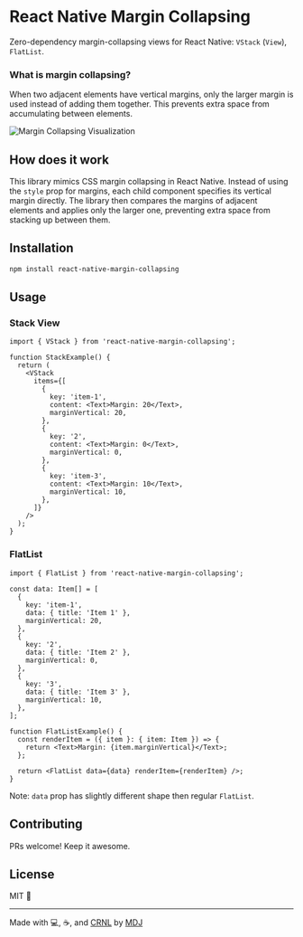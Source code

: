 # React Native Margin Collapsing

Zero-dependency margin-collapsing views for React Native: `VStack` (`View`), `FlatList`.

### What is margin collapsing?

When two adjacent elements have vertical margins, only the larger margin is used instead of adding them together. This prevents extra space from accumulating between elements.

![Margin Collapsing Visualization](https://github.com/user-attachments/assets/e605b1f1-fc98-4ee5-ac52-50c72d79fe35)

## How does it work

This library mimics CSS margin collapsing in React Native. Instead of using the `style` prop for margins, each child component specifies its vertical margin directly. The library then compares the margins of adjacent elements and applies only the larger one, preventing extra space from stacking up between them.

## Installation

```sh
npm install react-native-margin-collapsing
```

## Usage

### Stack View

```tsx
import { VStack } from 'react-native-margin-collapsing';

function StackExample() {
  return (
    <VStack
      items={[
        {
          key: 'item-1',
          content: <Text>Margin: 20</Text>,
          marginVertical: 20,
        },
        {
          key: '2',
          content: <Text>Margin: 0</Text>,
          marginVertical: 0,
        },
        {
          key: 'item-3',
          content: <Text>Margin: 10</Text>,
          marginVertical: 10,
        },
      ]}
    />
  );
}
```

### FlatList

```tsx
import { FlatList } from 'react-native-margin-collapsing';

const data: Item[] = [
  {
    key: 'item-1',
    data: { title: 'Item 1' },
    marginVertical: 20,
  },
  {
    key: '2',
    data: { title: 'Item 2' },
    marginVertical: 0,
  },
  {
    key: '3',
    data: { title: 'Item 3' },
    marginVertical: 10,
  },
];

function FlatListExample() {
  const renderItem = ({ item }: { item: Item }) => {
    return <Text>Margin: {item.marginVertical}</Text>;
  };

  return <FlatList data={data} renderItem={renderItem} />;
}
```

Note: `data` prop has slightly different shape then regular `FlatList`.

## Contributing

PRs welcome! Keep it awesome.

## License

MIT 💝

---

Made with 💻, ☕️, and [CRNL](https://github.com/callstack/react-native-builder-bob) by [MDJ](https://x.com/mdj_dev/)
